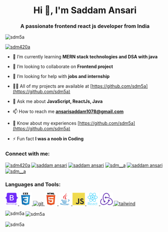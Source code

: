 <h1 align="center">Hi 👋, I'm Saddam Ansari</h1>
<h3 align="center">A passionate frontend react js developer from India</h3>



<p align="left"> <img src="https://komarev.com/ghpvc/?username=sdm5a&label=Profile%20views&color=0e75b6&style=flat" alt="sdm5a" /> </p>

<p align="left"> <a href="https://twitter.com/sdm420a" target="blank"><img src="https://img.shields.io/twitter/follow/sdm420a?logo=twitter&style=for-the-badge" alt="sdm420a" /></a> </p>

- 🌱 I’m currently learning **MERN stack technologies and DSA with java**

- 👯 I’m looking to collaborate on **Frontend project**

- 🤝 I’m looking for help with **jobs and internship**

- 👨‍💻 All of my projects are available at [https://github.com/sdm5a](https://github.com/sdm5a)

- 💬 Ask me about **JavaScript, ReactJs, Java**

- 📫 How to reach me **ansarisaddam1078@gmail.com**

- 📄 Know about my experiences [https://github.com/sdm5a](https://github.com/sdm5a)

- ⚡ Fun fact **I was a noob in Coding**

<h3 align="left">Connect with me:</h3>
<p align="left">
<a href="https://twitter.com/sdm420a" target="blank"><img align="center" src="https://raw.githubusercontent.com/rahuldkjain/github-profile-readme-generator/master/src/images/icons/Social/twitter.svg" alt="sdm420a" height="30" width="40" /></a>
<a href="https://linkedin.com/in/saddam ansari" target="blank"><img align="center" src="https://raw.githubusercontent.com/rahuldkjain/github-profile-readme-generator/master/src/images/icons/Social/linked-in-alt.svg" alt="saddam ansari" height="30" width="40" /></a>
<a href="https://fb.com/saddam ansari" target="blank"><img align="center" src="https://raw.githubusercontent.com/rahuldkjain/github-profile-readme-generator/master/src/images/icons/Social/facebook.svg" alt="saddam ansari" height="30" width="40" /></a>
<a href="https://instagram.com/sdm__a" target="blank"><img align="center" src="https://raw.githubusercontent.com/rahuldkjain/github-profile-readme-generator/master/src/images/icons/Social/instagram.svg" alt="sdm__a" height="30" width="40" /></a>
<a href="https://www.hackerrank.com/saddam ansari" target="blank"><img align="center" src="https://raw.githubusercontent.com/rahuldkjain/github-profile-readme-generator/master/src/images/icons/Social/hackerrank.svg" alt="saddam ansari" height="30" width="40" /></a>
<a href="https://www.leetcode.com/sdm__a" target="blank"><img align="center" src="https://raw.githubusercontent.com/rahuldkjain/github-profile-readme-generator/master/src/images/icons/Social/leet-code.svg" alt="sdm__a" height="30" width="40" /></a>
</p>

<h3 align="left">Languages and Tools:</h3>
<p align="left"> <a href="https://getbootstrap.com" target="_blank" rel="noreferrer"> <img src="https://raw.githubusercontent.com/devicons/devicon/master/icons/bootstrap/bootstrap-plain-wordmark.svg" alt="bootstrap" width="40" height="40"/> </a> <a href="https://www.w3schools.com/css/" target="_blank" rel="noreferrer"> <img src="https://raw.githubusercontent.com/devicons/devicon/master/icons/css3/css3-original-wordmark.svg" alt="css3" width="40" height="40"/> </a> <a href="https://git-scm.com/" target="_blank" rel="noreferrer"> <img src="https://www.vectorlogo.zone/logos/git-scm/git-scm-icon.svg" alt="git" width="40" height="40"/> </a> <a href="https://www.w3.org/html/" target="_blank" rel="noreferrer"> <img src="https://raw.githubusercontent.com/devicons/devicon/master/icons/html5/html5-original-wordmark.svg" alt="html5" width="40" height="40"/> </a> <a href="https://www.java.com" target="_blank" rel="noreferrer"> <img src="https://raw.githubusercontent.com/devicons/devicon/master/icons/java/java-original.svg" alt="java" width="40" height="40"/> </a> <a href="https://developer.mozilla.org/en-US/docs/Web/JavaScript" target="_blank" rel="noreferrer"> <img src="https://raw.githubusercontent.com/devicons/devicon/master/icons/javascript/javascript-original.svg" alt="javascript" width="40" height="40"/> </a> <a href="https://reactjs.org/" target="_blank" rel="noreferrer"> <img src="https://raw.githubusercontent.com/devicons/devicon/master/icons/react/react-original-wordmark.svg" alt="react" width="40" height="40"/> </a> <a href="https://redux.js.org" target="_blank" rel="noreferrer"> <img src="https://raw.githubusercontent.com/devicons/devicon/master/icons/redux/redux-original.svg" alt="redux" width="40" height="40"/> </a> <a href="https://tailwindcss.com/" target="_blank" rel="noreferrer"> <img src="https://www.vectorlogo.zone/logos/tailwindcss/tailwindcss-icon.svg" alt="tailwind" width="40" height="40"/> </a> </p>

<p><img align="left" src="https://github-readme-stats.vercel.app/api/top-langs?username=sdm5a&show_icons=true&locale=en&layout=compact" alt="sdm5a" /></p>

<p>&nbsp;<img align="center" src="https://github-readme-stats.vercel.app/api?username=sdm5a&show_icons=true&locale=en" alt="sdm5a" /></p>

<p><img align="center" src="https://github-readme-streak-stats.herokuapp.com/?user=sdm5a&" alt="sdm5a" /></p>

